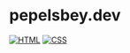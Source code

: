 # pepelsbey.dev

[![HTML](https://github.com/pepelsbey/pepelsbey.dev/actions/workflows/html.yml/badge.svg)](https://github.com/pepelsbey/pepelsbey.dev/actions/workflows/html.yml)
[![CSS](https://github.com/pepelsbey/pepelsbey.dev/actions/workflows/css.yml/badge.svg)](https://github.com/pepelsbey/pepelsbey.dev/actions/workflows/css.yml)

